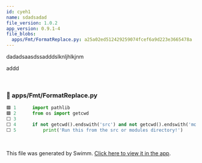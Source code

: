 ```yaml
---
id: cyeh1
name: sdadsadad
file_version: 1.0.2
app_version: 0.9.1-4
file_blobs:
  apps/Fmt/FormatReplace.py: a25a02ed512429259074fcef6a9d223e3665478a
---
```


dadadsaasdssadddslknljhlkjnm






addd




<br/>

<!-- NOTE-swimm-snippet: the lines below link your snippet to Swimm -->
### 📄 apps/Fmt/FormatReplace.py
```python
🟩 1      import pathlib
🟩 2      from os import getcwd
⬜ 3      
⬜ 4      if not getcwd().endswith('src') and not getcwd().endswith('modules'):
⬜ 5          print('Run this from the src or modules directory!')
```

<br/>

This file was generated by Swimm. [Click here to view it in the app](http://localhost:5004/repos/Z2l0aHViJTNBJTNBYXplcm90aGNvcmUtd290bGslM0ElM0FtYW96U3dpbW0=/docs/cyeh1).